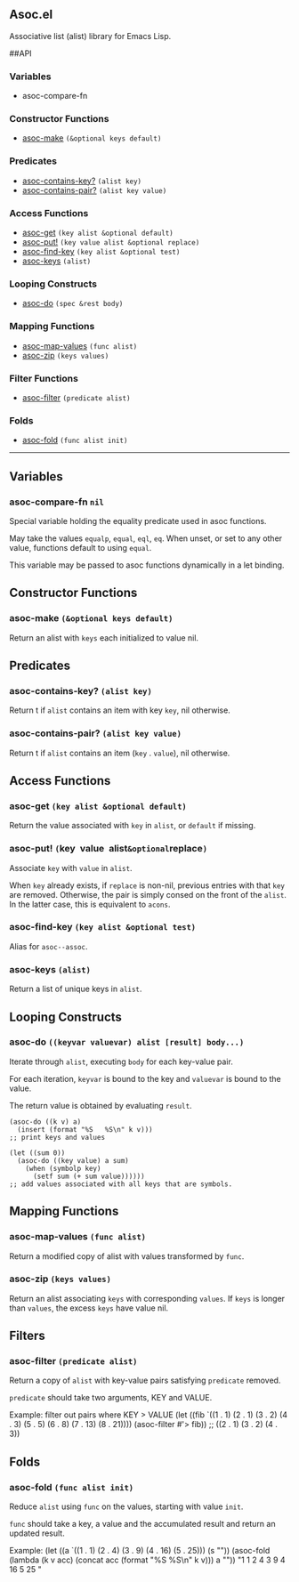 Asoc.el
---------

Associative list (alist) library for Emacs Lisp.

##API

### Variables
* asoc-compare-fn

### Constructor Functions
* [asoc-make](#asoc-make-optional-keys-default) `(&optional keys default)`

### Predicates
* [asoc-contains-key?](#asoc-contains-key-alist-key) `(alist key)`
* [asoc-contains-pair?](#asoc-contains-pair-alist-key-value) `(alist key value)`

### Access Functions
* [asoc-get](#asoc-get-key-alist-optional-default) `(key alist &optional default)`
* [asoc-put!](#asoc-put-keyvaluealistoptionalreplace) `(key value alist &optional replace)`
* [asoc-find-key](#asoc-find-key-key-alist-optional-test) `(key alist &optional test)`
* [asoc-keys](#asoc-keys-alist) `(alist)`

### Looping Constructs
* [asoc-do](#asoc-do-spec-rest-body) `(spec &rest body)`

### Mapping Functions
* [asoc-map-values](#asoc-map-values-func-alist) `(func alist)`
* [asoc-zip](#asoc-zip-keys-values) `(keys values)`

### Filter Functions
* [asoc-filter](#asoc-filter-predicate-alist) `(predicate alist)`

### Folds
* [asoc-fold](#asoc-fold-func-alist-init) `(func alist init)`

-------------------------------------------------------------------------------

## Variables

### asoc-compare-fn `nil`

Special variable holding the equality predicate used in asoc functions.

May take the values `equalp`, `equal`, `eql`, `eq`. When unset, or set to any
other value, functions default to using `equal`.

This variable may be passed to asoc functions dynamically in a let binding.

## Constructor Functions

### asoc-make `(&optional keys default)`

Return an alist with `keys` each initialized to value nil.

## Predicates

### asoc-contains-key\? `(alist key)`

Return t if `alist` contains an item with key `key`, nil otherwise.

### asoc-contains-pair\? `(alist key value)`

Return t if `alist` contains an item (`key` . `value`), nil otherwise.

## Access Functions

### asoc-get `(key alist &optional default)`

Return the value associated with `key` in `alist`, or `default` if missing.

### asoc-put! `(`key` `value` `alist` &optional `replace`)`

Associate `key` with `value` in `alist`.

When `key` already exists, if `replace` is non-nil, previous entries with that `key`
are removed. Otherwise, the pair is simply consed on the front of the `alist`.
In the latter case, this is equivalent to `acons`.

### asoc-find-key `(key alist &optional test)`

Alias for `asoc--assoc`.

### asoc-keys `(alist)`

Return a list of unique keys in `alist`.

## Looping Constructs

### asoc-do `((keyvar valuevar) alist [result] body...)`

Iterate through `alist`, executing `body` for each key-value pair.

For each iteration, `keyvar` is bound to the key and `valuevar` is bound to the value.

The return value is obtained by evaluating `result`.

    (asoc-do ((k v) a)
      (insert (format "%S	%S\n" k v)))
    ;; print keys and values

    (let ((sum 0))
      (asoc-do ((key value) a sum)
        (when (symbolp key)
          (setf sum (+ sum value))))))
    ;; add values associated with all keys that are symbols.

## Mapping Functions

### asoc-map-values `(func alist)`

Return a modified copy of alist with values transformed by `func`.

### asoc-zip `(keys values)`

Return an alist associating `keys` with corresponding `values`.
If `keys` is longer than `values`, the excess `keys` have value nil.

## Filters

### asoc-filter `(predicate alist)`

Return a copy of `alist` with key-value pairs satisfying `predicate` removed.

`predicate` should take two arguments, KEY and VALUE.

Example: filter out pairs where KEY > VALUE
    (let ((fib `((1 . 1)  (2 . 1)  (3 . 2)  (4 . 3)  (5 . 5)  (6 . 8)  (7 . 13)  (8 . 21))))
      (asoc-filter #'> fib))
    ;; ((2 . 1) (3 . 2) (4 . 3))


## Folds

### asoc-fold `(func alist init)`

Reduce `alist` using `func` on the values, starting with value `init`.

`func` should take a key, a value and the accumulated result and return
an updated result.

Example:
   (let ((a `((1 . 1) (2 . 4) (3 . 9) (4 . 16) (5 . 25)))
         (s ""))
     (asoc-fold (lambda (k v acc)
                  (concat acc (format "%S	%S\n" k v)))
                a ""))
   "1	1
   2	4
   3	9
   4	16
   5	25
   "
